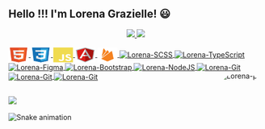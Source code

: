 ## Hello !!! I'm Lorena Grazielle! :smiley:

  <div align="center">
  <a href="https://github.com/lorenagrazy">
  <img height="170em" src="https://github-readme-stats.vercel.app/api?username=lorenagrazy&show_icons=true&theme=dracula&include_all_commits=true&count_private=true"/>
  <img height="170em" src="https://github-readme-stats.vercel.app/api/top-langs/?username=lorenagrazy&layout=compact&langs_count=7&theme=dracula"/>
 
  <div align="left" style="display: inline_block" margin="0" pading="0"> <br>
  <img align="center" alt="Lorena-HTML" height="30" width="40" src="https://raw.githubusercontent.com/devicons/devicon/master/icons/html5/html5-original.svg">
  <img align="center" alt="Lorena-CSS" height="30" width="40" src="https://raw.githubusercontent.com/devicons/devicon/master/icons/css3/css3-original.svg">
  <img align="center" alt="Lorena-Js" height="30" width="40" src="https://raw.githubusercontent.com/devicons/devicon/master/icons/javascript/javascript-plain.svg">
  <img align="center" alt="Lorena-Angular" height="30" width="40" src="https://raw.githubusercontent.com/devicons/devicon/1119b9f84c0290e0f0b38982099a2bd027a48bf1/icons/angularjs/angularjs-original.svg">
    <img align="center" alt="Lorena-FireBase" height="30" width="40" src="https://raw.githubusercontent.com/devicons/devicon/1119b9f84c0290e0f0b38982099a2bd027a48bf1/icons/firebase/firebase-plain.svg">
     <img align="center" alt="Lorena-SCSS" height="30" width="40" src="https://www.svgrepo.com/show/439306/sass.svg">
    <img align="center" alt="Lorena-TypeScript" height="30" width="40" src="https://www.svgrepo.com/show/439022/typescript.svg">
    <img align="center" alt="Lorena-Figma" height="30" width="40" src="https://www.svgrepo.com/show/452202/figma.svg">
    <img align="center" alt="Lorena-Bootstrap" height="30" width="40" src="https://www.svgrepo.com/show/353498/bootstrap.svg">
    <img align="center" alt="Lorena-NodeJS" height="30" width="40" src="https://www.svgrepo.com/show/303266/nodejs-icon-logo.svg">
    <img align="center" alt="Lorena-Git" height="30" width="40" src="https://www.svgrepo.com/show/452210/git.svg">
    <img align="center" alt="Lorena-Git" height="30" width="40" src="https://www.svgrepo.com/show/452129/vs-code.svg">
    <img align="center" alt="Lorena-Git" height="30" width="40" src="https://apprecs.org/ios/images/app-icons/256/98/486208408.jpg">
    
   
   
    
    
    
  <img align="right" alt="Lorena-pic" height="150" style="border-radius:50px;" src="https://media4.giphy.com/media/WUlplcMpOCEmTGBtBW/200w.webp?cid=ecf05e471gy5qvegyxu4mfnfikzvb9jrokltc0v3t9v1c449&rid=200w.webp&ct=s">
</div>
    
     
  
  
  
  ##
    
<div align="left"> 
 
  <a href="https://www.linkedin.com/in/lorena-silva-020721121/" target="_blank"><img src="https://img.shields.io/badge/-LinkedIn-%230077B5?style=for-the-badge&logo=linkedin&logoColor=white" target="_blank"></a> 
 
  ![Snake animation](https://github.com/lorenagrazy/lorenagrazy/blob/output/github-contribution-grid-snake.svg)
